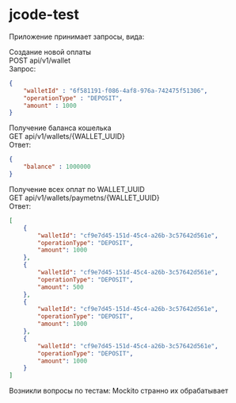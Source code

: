 # jcode-test

Приложение принимает запросы, вида: 

Создание новой оплаты \
POST api/v1/wallet \
Запрос:
```json
{
    "walletId" : "6f581191-f086-4af8-976a-742475f51306",
    "operationType" : "DEPOSIT",
    "amount" : 1000
} 
```

Получение баланса кошелька \
GET api/v1/wallets/{WALLET_UUID} \
Ответ:
```json
{
    "balance" : 1000000
} 
```

Получение всех оплат по WALLET_UUID \
GET api/v1/wallets/paymetns/{WALLET_UUID} \
Ответ:
```json
[
    {
        "walletId": "cf9e7d45-151d-45c4-a26b-3c57642d561e",
        "operationType": "DEPOSIT",
        "amount": 1000
    },
    {
        "walletId": "cf9e7d45-151d-45c4-a26b-3c57642d561e",
        "operationType": "DEPOSIT",
        "amount": 500 
    },
    {
        "walletId": "cf9e7d45-151d-45c4-a26b-3c57642d561e",
        "operationType": "DEPOSIT",
        "amount": 1000
    },
    {
        "walletId": "cf9e7d45-151d-45c4-a26b-3c57642d561e",
        "operationType": "DEPOSIT",
        "amount": 1000
    }
]
```

Возникли вопросы по тестам: Mockito странно их обрабатывает